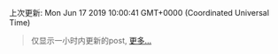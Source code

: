 
  
 上次更新: Mon Jun 17 2019 10:00:41 GMT+0000 (Coordinated Universal Time) 

 > 仅显示一小时内更新的post, [更多...](screenshots/)
  